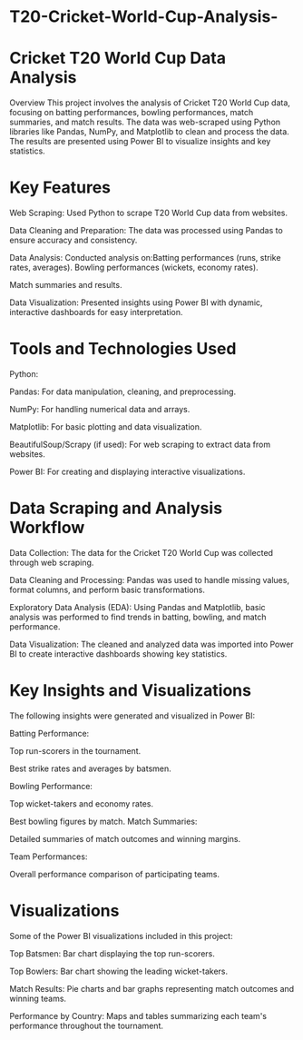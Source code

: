 # T20-Cricket-World-Cup-Analysis-


# Cricket T20 World Cup Data Analysis
Overview
This project involves the analysis of Cricket T20 World Cup data, focusing on batting performances, bowling performances, match summaries, and match results. The data was web-scraped using Python libraries like Pandas, NumPy, and Matplotlib to clean and process the data. The results are presented using Power BI to visualize insights and key statistics.

# Key Features
Web Scraping: Used Python to scrape T20 World Cup data from websites.

Data Cleaning and Preparation: The data was processed using Pandas to ensure accuracy and consistency.

Data Analysis: Conducted analysis on:Batting performances (runs, strike rates, averages).
Bowling performances (wickets, economy rates).

Match summaries and results.

Data Visualization: Presented insights using Power BI with dynamic, interactive dashboards for easy interpretation.


# Tools and Technologies Used
Python:

Pandas: For data manipulation, cleaning, and preprocessing.

NumPy: For handling numerical data and arrays.

Matplotlib: For basic plotting and data visualization.

BeautifulSoup/Scrapy (if used): For web scraping to extract data from websites.

Power BI: For creating and displaying interactive visualizations.


# Data Scraping and Analysis Workflow
Data Collection: The data for the Cricket T20 World Cup was collected through web scraping.

Data Cleaning and Processing: Pandas was used to handle missing values, format columns, and perform basic transformations.

Exploratory Data Analysis (EDA): Using Pandas and Matplotlib, basic analysis was performed to find trends in batting, bowling, and match performance.

Data Visualization: The cleaned and analyzed data was imported into Power BI to create interactive dashboards showing key statistics.


# Key Insights and Visualizations
The following insights were generated and visualized in Power BI:

Batting Performance:

Top run-scorers in the tournament.

Best strike rates and averages by batsmen.

Bowling Performance:

Top wicket-takers and economy rates.

Best bowling figures by match.
Match Summaries:

Detailed summaries of match outcomes and winning margins.

Team Performances:

Overall performance comparison of participating teams.


# Visualizations

Some of the Power BI visualizations included in this project:

Top Batsmen: Bar chart displaying the top run-scorers.

Top Bowlers: Bar chart showing the leading wicket-takers.

Match Results: Pie charts and bar graphs representing match outcomes and winning teams.

Performance by Country: Maps and tables summarizing each team's performance throughout the tournament.


